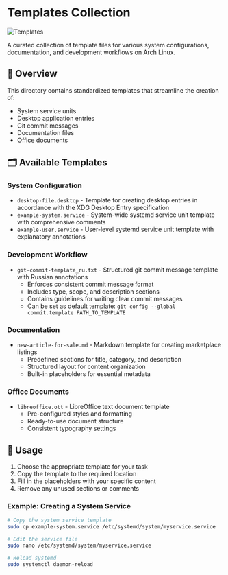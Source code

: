 # Templates Collection

![Templates](https://img.shields.io/badge/Templates-Ready_to_use-brightgreen?style=for-the-badge)

A curated collection of template files for various system configurations, documentation, and development workflows on Arch Linux.

## 📑 Overview

This directory contains standardized templates that streamline the creation of:
- System service units
- Desktop application entries
- Git commit messages
- Documentation files
- Office documents

## 🗂️ Available Templates

### System Configuration
- `desktop-file.desktop` - Template for creating desktop entries in accordance with the XDG Desktop Entry specification
- `example-system.service` - System-wide systemd service unit template with comprehensive comments
- `example-user.service` - User-level systemd service unit template with explanatory annotations

### Development Workflow
- `git-commit-template_ru.txt` - Structured git commit message template with Russian annotations
  - Enforces consistent commit message format
  - Includes type, scope, and description sections
  - Contains guidelines for writing clear commit messages
  - Can be set as default template: `git config --global commit.template PATH_TO_TEMPLATE`

### Documentation
- `new-article-for-sale.md` - Markdown template for creating marketplace listings
  - Predefined sections for title, category, and description
  - Structured layout for content organization
  - Built-in placeholders for essential metadata

### Office Documents
- `libreoffice.ott` - LibreOffice text document template
  - Pre-configured styles and formatting
  - Ready-to-use document structure
  - Consistent typography settings

## 🔧 Usage

1. Choose the appropriate template for your task
2. Copy the template to the required location
3. Fill in the placeholders with your specific content
4. Remove any unused sections or comments

### Example: Creating a System Service

```zsh
# Copy the system service template
sudo cp example-system.service /etc/systemd/system/myservice.service

# Edit the service file
sudo nano /etc/systemd/system/myservice.service

# Reload systemd
sudo systemctl daemon-reload
```